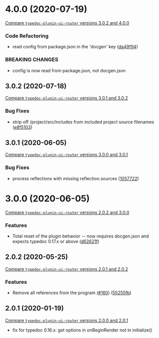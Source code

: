 # 4.0.0 (2020-07-19)

[Compare `typedoc-plugin-ui-router` versions 3.0.2 and 4.0.0](https://github.com/christopherthielen/typedoc-plugin-ui-router/compare/3.0.2...4.0.0)

### Code Refactoring

- read config from package.json in the 'docgen' key ([da49f94](https://github.com/christopherthielen/typedoc-plugin-ui-router/commit/da49f94))

### BREAKING CHANGES

- config is now read from package.json, not docgen.json

## 3.0.2 (2020-07-18)

[Compare `typedoc-plugin-ui-router` versions 3.0.1 and 3.0.2](https://github.com/christopherthielen/typedoc-plugin-ui-router/compare/3.0.1...3.0.2)

### Bug Fixes

- strip off /project/src/includes from included project source filenames ([e8f5103](https://github.com/christopherthielen/typedoc-plugin-ui-router/commit/e8f5103))

## 3.0.1 (2020-06-05)

[Compare `typedoc-plugin-ui-router` versions 3.0.0 and 3.0.1](https://github.com/christopherthielen/typedoc-plugin-ui-router/compare/3.0.0...3.0.1)

### Bug Fixes

- process reflections with missing reflection.sources ([1057722](https://github.com/christopherthielen/typedoc-plugin-ui-router/commit/1057722))

# 3.0.0 (2020-06-05)

[Compare `typedoc-plugin-ui-router` versions 2.0.2 and 3.0.0](https://github.com/christopherthielen/typedoc-plugin-ui-router/compare/2.0.2...3.0.0)

### Features

- Total reset of the plugin behavior -- now requires docgen.json and expects typedoc 0.17.x or above ([d62621f](https://github.com/christopherthielen/typedoc-plugin-ui-router/commit/d62621f))

## 2.0.2 (2020-05-25)

[Compare `typedoc-plugin-ui-router` versions 2.0.1 and 2.0.2](https://github.com/christopherthielen/typedoc-plugin-ui-router/compare/2.0.1...2.0.2)

### Features

- Remove all references from the program ([#160](https://github.com/christopherthielen/typedoc-plugin-ui-router/issues/160)) ([55255fb](https://github.com/christopherthielen/typedoc-plugin-ui-router/commit/55255fb))

## 2.0.1 (2020-01-19)

[Compare `typedoc-plugin-ui-router` versions 2.0.0 and 2.0.1](https://github.com/christopherthielen/typedoc-plugin-ui-router/compare/2.0.0...2.0.1)

- fix for typedoc 0.16.x: get options in onBeginRender not in initialize()
